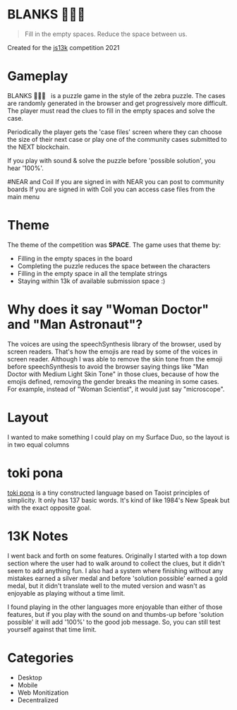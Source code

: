 # BLANKS 🕵🏻‍♂️
> Fill in the empty spaces.
> Reduce the space between us.

Created for the [js13k](https://js13kgames.com/) competition 2021

# Gameplay
BLANKS 🕵🏻‍♂️  &nbsp; is a puzzle game in the style of the zebra puzzle.  The cases are randomly generated in the browser and get progressively more difficult. The player must read the clues to fill in the empty spaces and solve the case.

Periodically the player gets the 'case files' screen where they can choose the size of their next case or play one of the community cases submitted to the NEXT blockchain.

If you play with sound & solve the puzzle before 'possible solution', you hear '100%'.

#NEAR and Coil
If you are signed in with NEAR you can post to community boards
If you are signed in with Coil you can access case files from the main menu

# Theme
The theme of the competition was **SPACE**.
The game uses that theme by:
* Filling in the empty spaces in the board
* Completing the puzzle reduces the space between the characters
* Filling in the empty space in all the template strings
* Staying within 13k of available submission space :)

# Why does it say "Woman Doctor" and "Man Astronaut"?
The voices are using the speechSynthesis library of the browser, used by screen readers. That's how the emojis are read by some of the voices in screen reader. Although I was able to remove the skin tone from the emoji before speechSynthesis to avoid the browser saying things like "Man Doctor with Medium Light Skin Tone" in those clues, because of how the emojis defined, removing the gender breaks the meaning in some cases.  For example, instead of "Woman Scientist", it would just say "microscope".

# Layout
I wanted to make something I could play on my Surface Duo, so the layout is in two equal columns

# toki pona
[toki pona](https://en.wikipedia.org/wiki/Toki_Pona) is a tiny constructed language based on Taoist principles of simplicity. It only has 137 basic words.  It's kind of like 1984's New Speak but with the exact opposite goal.

# 13K Notes
I went back and forth on some features.  Originally I started with a top down section where the user had to walk around to collect the clues, but it didn't seem to add anything fun. I also had a system where finishing without any mistakes earned a silver medal and before 'solution possible' earned a gold medal, but it didn't translate well to the muted version and wasn't as enjoyable as playing without a time limit.  

I found playing in the other languages more enjoyable than either of those features, but if you play with the sound on and thumbs-up before 'solution possible' it will add '100%' to the good job message.  So, you can still test yourself against that time limit.

# Categories
* Desktop
* Mobile
* Web Monitization
* Decentralized
